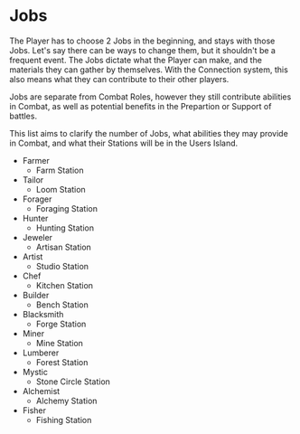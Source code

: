 # Jobs #

The Player has to choose 2 Jobs in the beginning, and stays with those Jobs. Let's say there can be ways to change them, but it shouldn't be a frequent event. The Jobs dictate what the Player can make, and the materials they can gather by themselves. With the Connection system, this also means what they can contribute to their other players.

Jobs are separate from Combat Roles, however they still contribute abilities in Combat, as well as potential benefits in the Prepartion or Support of battles.

This list aims to clarify the number of Jobs, what abilities they may provide in Combat, and what their Stations will be in the Users Island.

 - Farmer
	- Farm Station
 - Tailor
	- Loom Station
 - Forager
	- Foraging Station
 - Hunter
	- Hunting Station
 - Jeweler
	- Artisan Station
 - Artist
	- Studio Station
 - Chef
	- Kitchen Station
 - Builder
	- Bench Station
 - Blacksmith
	- Forge Station
 - Miner
	- Mine Station
 - Lumberer
	- Forest Station
 - Mystic
	- Stone Circle Station
 - Alchemist
	- Alchemy Station
 - Fisher
	- Fishing Station

